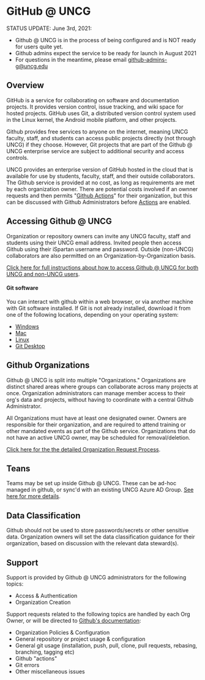 # GitHub @ UNCG

STATUS UPDATE: June 3rd, 2021: 
 - Github @ UNCG is in the process of being configured and is NOT ready for users quite yet.
 - Github admins expect the service to be ready for launch in August 2021
 - For questions in the meantime, please email [github-admins-g@uncg.edu](mailto:github-admins-g@uncg.edu)

## Overview

GitHub is a service for collaborating on software and documentation projects. It provides version control, issue tracking, and wiki space for hosted projects. GitHub uses Git, a distributed version control system used in the Linux kernel, the Android mobile platform, and other projects.

Github provides free services to anyone on the internet, meaning UNCG faculty, staff, and students can access public projects directly (not through UNCG) if they choose. However, Git projects that are part of the Github @ UNCG enterprise service are subject to additional security and access controls.

UNCG provides an enterprise version of GitHub hosted in the cloud that is available for use by students, faculty, staff, and their outside collaborators. The Github service is provided at no cost, as long as requirements are met by each organization owner. There are potential costs involved if an ownner requests and then permits "[Github Actions](Actions)" for their organization, but this can be discussed with Github Administrators before [Actions](Actions) are enabled.

## Accessing Github @ UNCG

Organization or repository owners can invite any UNCG faculty, staff and students using their UNCG email address. Invited people then access Github using their iSpartan username and password. Outside (non-UNCG) collaborators are also permitted on an Organization-by-Organization basis.

[Click here for full instructions about how to access Github @ UNCG for both UNCG and non-UNCG users](Access).

#### Git software
You can interact with github within a web browser, or via another machine with Git software installed. If Git is not already installed, download it from one of the following locations, depending on your operating system:
 - [Windows](https://git-scm.com/download/win)
 - [Mac](https://git-scm.com/download/mac)
 - [Linux](https://www.git-scm.com/download/linux)
 - [Git Desktop](https://desktop.github.com)

## Github Organizations

Github @ UNCG is split into multiple "Organizations." Organizations are distinct shared areas where groups can collaborate across many projects at once. Organization administrators can manage member access to their org's data and projects, without having to coordinate with a central Github Administrator.

All Organizations must have at least one designated owner. Owners are responsible for their organization, and are required to attend training or other mandated events as part of the Github service. Organizations that do not have an active UNCG owner, may be scheduled for removal/deletion.

[Click here for the the detailed Organization Request Process](/Organizations/Organization_Request_Process.md). 

## Teans
Teams may be set up inside Github @ UNCG. These can be ad-hoc managed in github, or sync'd with an existing UNCG Azure AD Group. [See here for more details](Teams).

## Data Classification

Github should not be used to store passwords/secrets or other sensitive data. Organization owners will set the data classification guidance for their organization, based on discussion with the relevant data steward(s).

## Support

Support is provided by Github @ UNCG administrators for the following topics:
 - Access & Authentication
 - Organization Creation
 
Support requests related to the following topics are handled by each Org Owner, or will be directed to [Github's documentation](https://docs.github.com):
 - Organization Policies & Configuration
 - General repository or project usage & configuration
 - General git usage (installation, push, pull, clone, pull requests, rebasing, branching, tagging etc)
 - Github "actions"
 - Git errors
 - Other miscellaneous issues
